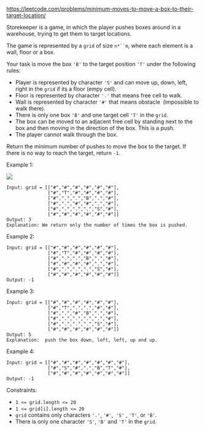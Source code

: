 https://leetcode.com/problems/minimum-moves-to-move-a-box-to-their-target-location/

Storekeeper is a game, in which the player pushes boxes around in a warehouse, trying to get them to target locations.

The game is represented by a `grid` of size `n*``m`, where each element is a wall, floor or a box.

Your task is move the box `'B'` to the target position `'T'` under the following rules:

-   Player is represented by character `'S'` and can move up, down, left, right in the `grid` if its a floor (empy cell).
-   Floor is represented by character `'.'` that means free cell to walk.
-   Wall is represented by character `'#'` that means obstacle  (impossible to walk there). 
-   There is only one box `'B'` and one target cell `'T'` in the `grid`.
-   The box can be moved to an adjacent free cell by standing next to the box and then moving in the direction of the box. This is a push.
-   The player cannot walk through the box.

Return the minimum number of pushes to move the box to the target. If there is no way to reach the target, return `-1`.

Example 1:

![](https://assets.leetcode.com/uploads/2019/11/06/sample_1_1620.png)
```
Input: grid = [["#","#","#","#","#","#"],
               ["#","T","#","#","#","#"],
               ["#",".",".","B",".","#"],
               ["#",".","#","#",".","#"],
               ["#",".",".",".","S","#"],
               ["#","#","#","#","#","#"]]
Output: 3
Explanation: We return only the number of times the box is pushed.
```
Example 2:
```
Input: grid = [["#","#","#","#","#","#"],
               ["#","T","#","#","#","#"],
               ["#",".",".","B",".","#"],
               ["#","#","#","#",".","#"],
               ["#",".",".",".","S","#"],
               ["#","#","#","#","#","#"]]
Output: -1
```
Example 3:
```
Input: grid = [["#","#","#","#","#","#"],
               ["#","T",".",".","#","#"],
               ["#",".","#","B",".","#"],
               ["#",".",".",".",".","#"],
               ["#",".",".",".","S","#"],
               ["#","#","#","#","#","#"]]
Output: 5
Explanation:  push the box down, left, left, up and up.
```
Example 4:
```
Input: grid = [["#","#","#","#","#","#","#"],
               ["#","S","#",".","B","T","#"],
               ["#","#","#","#","#","#","#"]]
Output: -1
```
Constraints:

-   `1 <= grid.length <= 20`
-   `1 <= grid[i].length <= 20`
-   `grid` contains only characters `'.'`, `'#'`,  `'S'` , `'T'`, or `'B'`.
-   There is only one character `'S'`, `'B'` and `'T'` in the `grid`.

